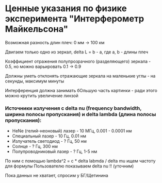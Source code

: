 # Ценные указания по физике эксперимента "Интерферометр Майкельсона"

Возможная разность длин плеч: 0 мм -> 100 км

Двигаем только одно из зеркал, delta L = b - a, где a, b - длины плеч

Коэффициент отражения полупрозрачного (разделяющего) зеркала - 0.5, но можно варьировать 0.1 -> 0.9

Должны уметь отклонять отражающие зеркала на маленькие углы - на секунды, максимум минуты

Интерференция должна занимать бОльшую часть картинки - ради этого можно крутить увеличение линзой

### Источники излучения с delta nu (frequency bandwidth, ширина полосы пропускания) и delta lambda (длина полосы пропускания):

- HeNe (гелий-неоновый) лазер - 10 МГц, 0.001 - 0.0001 нм
- Специальный лазер - 10 Гц, 0.01 нм
- Излучатель светодиод - ? Гц, 50 нм
- Солнце - ? Гц, 300 нм
- Полупроводниковый лазер - ? Гц, 1-5 нм

По ним с помощью lambda^2 = c * delta labmda / delta mu ищем частоту для формулы
Пользователю показываем delta nu !! (уточним)

Пока данных не хватает, спросим у БГ/Щетинина
